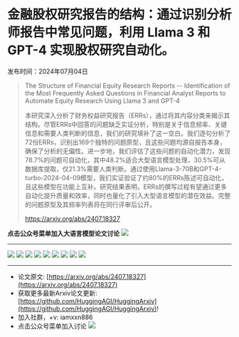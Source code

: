 # 金融股权研究报告的结构：通过识别分析师报告中常见问题，利用 Llama 3 和 GPT-4 实现股权研究自动化。
发布时间：2024年07月04日


> The Structure of Financial Equity Research Reports -- Identification of the Most Frequently Asked Questions in Financial Analyst Reports to Automate Equity Research Using Llama 3 and GPT-4
>
> 本研究深入分析了财务权益研究报告（ERRs），通过将其内容分类来揭示其结构。尽管ERRs中回答的问题缺乏实证分析，特别是关于信息频率、关键信息和需要人类判断的信息，我们的研究填补了这一空白。我们逐句分析了72份ERRs，识别出169个独特的问题原型，且这些问题均源自报告本身，确保了分析的无偏性。进一步地，我们评估了这些问题的自动化潜力，发现78.7%的问题可自动化，其中48.2%适合大型语言模型处理，30.5%可从数据库提取，仅21.3%需要人类判断。通过使用Llama-3-70B和GPT-4-turbo-2024-04-09模型，我们实证验证了约80%的ERRs陈述可自动化，且这些模型在功能上互补。研究结果表明，ERRs的撰写过程有望通过更多自动化提升质量和效率，同时也量化了引入大型语言模型的潜在效益。完整的问题原型及其频率列表将在同行评审后公开。
>
> https://arxiv.org/abs/2407.18327

**点击公众号菜单加入大语言模型论文讨论**
![](https://raw.githubusercontent.com/HuggingAGI/wx_assets/main/2024/07/31/1722434818326-94339e92-22f1-4472-9d27-fed232f70b5d.jpeg)
<hr />

![](https://raw.githubusercontent.com/HuggingAGI/HuggingArxiv/main/paper_images/2407.18327/statement_counts_histogram_binned.png)
![](https://raw.githubusercontent.com/HuggingAGI/HuggingArxiv/main/paper_images/2407.18327/histogram_grouped_by_question_category_x_type_of_display_y_occurrences.png)
![](https://raw.githubusercontent.com/HuggingAGI/HuggingArxiv/main/paper_images/2407.18327/venn_diagram_modalities_in_equity_research_reports.png)
![](https://raw.githubusercontent.com/HuggingAGI/HuggingArxiv/main/paper_images/2407.18327/share_of_question_representations_in_equity_research_reports.png)
![](https://raw.githubusercontent.com/HuggingAGI/HuggingArxiv/main/paper_images/2407.18327/evaluation_gpt4_llama3__pie_charts_correct_incorrect.png)
![](https://raw.githubusercontent.com/HuggingAGI/HuggingArxiv/main/paper_images/2407.18327/evaluation_gpt4_llama3__bar_charts_correct_incorrect_counts_with_either_model_and_color.png)
![](https://raw.githubusercontent.com/HuggingAGI/HuggingArxiv/main/paper_images/2407.18327/evaluation_gpt4_llama3__grid_chart_correctness_when_both_models_used_in_conjunction.png)
![](https://raw.githubusercontent.com/HuggingAGI/HuggingArxiv/main/paper_images/2407.18327/question_categories_bars.png)
![](https://raw.githubusercontent.com/HuggingAGI/HuggingArxiv/main/paper_images/2407.18327/page_counts_histogram.png)

<hr />

- 论文原文: [https://arxiv.org/abs/2407.18327](https://arxiv.org/abs/2407.18327)
- 获取更多最新Arxiv论文更新: [https://github.com/HuggingAGI/HuggingArxiv](https://github.com/HuggingAGI/HuggingArxiv)!
- 加入社群，+v: iamxxn886
- 点击公众号菜单加入讨论
![](https://raw.githubusercontent.com/HuggingAGI/wx_assets/main/2024/07/31/1722434818326-94339e92-22f1-4472-9d27-fed232f70b5d.jpeg)